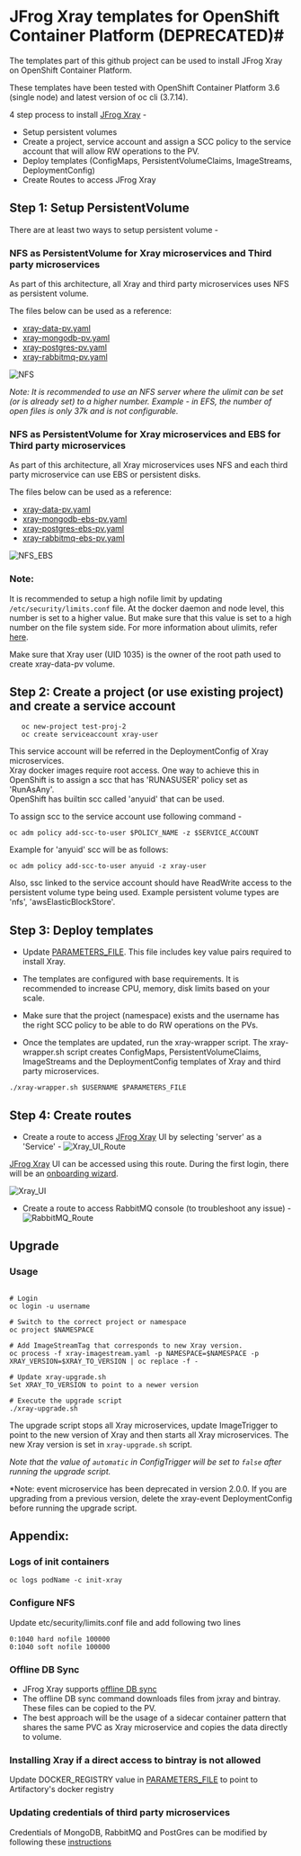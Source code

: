 # JFrog Xray templates for OpenShift Container Platform (DEPRECATED)#

The templates part of this github project can be used to install JFrog Xray on OpenShift Container Platform.

These templates have been tested with OpenShift Container Platform 3.6 (single node) and latest version of oc cli (3.7.14).

4 step process to install [JFrog Xray](https://www.jfrog.com/confluence/display/XRAY/Welcome+to+JFrog+Xray) -
* Setup persistent volumes
* Create a project, service account and assign a SCC policy to the service account that will allow RW operations to the PV.
* Deploy templates (ConfigMaps, PersistentVolumeClaims, ImageStreams, DeploymentConfig)
* Create Routes to access JFrog Xray


## Step 1: Setup PersistentVolume ##

There are at least two ways to setup persistent volume -

### NFS as PersistentVolume for Xray microservices and Third party microservices ###

As part of this architecture, all Xray and third party microservices uses NFS as persistent volume.

The files below can be used as a reference:
* [xray-data-pv.yaml](xray-data-pv.yaml)
* [xray-mongodb-pv.yaml](xray-mongodb/xray-mongodb-pv.yaml)
* [xray-postgres-pv.yaml](xray-postgres/xray-postgres-pv.yaml)
* [xray-rabbitmq-pv.yaml](xray-rabbitmq/xray-rabbitmq-pv.yaml)

![NFS](images/pv_nfs.png)

*Note: It is recommended to use an NFS server where the ulimit can be set (or is already set) to a higher number. Example - in EFS, the number of open files is only 37k and is not configurable.*

### NFS as PersistentVolume for Xray microservices and EBS for Third party microservices ###

As part of this architecture, all Xray microservices uses NFS and each third party microservice can use EBS or persistent disks.

The files below can be used as a reference:
* [xray-data-pv.yaml](xray-data-pv.yaml)
* [xray-mongodb-ebs-pv.yaml](xray-mongodb/xray-mongodb-ebs-pv.yaml)
* [xray-postgres-ebs-pv.yaml](xray-postgres/xray-postgres-ebs-pv.yaml)
* [xray-rabbitmq-ebs-pv.yaml](xray-rabbitmq/xray-rabbitmq-ebs-pv.yaml)

![NFS_EBS](images/pv_efs_ebs.png)

### Note: ###
It is recommended to setup a high nofile limit by updating `/etc/security/limits.conf` file. At the docker daemon and node level, this number is set to a higher value. But make sure that this value is set to a high number on the file system side.
For more information about ulimits, refer [here](https://www.jfrog.com/confluence/display/XRAY/Installing+Xray#InstallingXray-FileHandleAllocationLimit).

Make sure that Xray user (UID 1035) is the owner of the root path used to create xray-data-pv volume.

## Step 2: Create a project (or use existing project) and create a service account
```
   oc new-project test-proj-2
   oc create serviceaccount xray-user
```
This service account will be referred in the DeploymentConfig of Xray microservices.  
Xray docker images require root access.
One way to achieve this in OpenShift is to assign a scc that has 'RUNASUSER' policy set as 'RunAsAny'.  
OpenShift has builtin scc called 'anyuid' that can be used.

To assign scc to the service account use following command -
```
oc adm policy add-scc-to-user $POLICY_NAME -z $SERVICE_ACCOUNT
```

Example for 'anyuid' scc will be as follows:
```
oc adm policy add-scc-to-user anyuid -z xray-user
```

Also, ssc linked to the service account should have ReadWrite access to the persistent volume type being used.
Example persistent volume types are 'nfs', 'awsElasticBlockStore'.


## Step 3: Deploy templates ##

* Update [PARAMETERS_FILE](xray-params.env). This file includes key value pairs required to install Xray.

* The templates are configured with base requirements. It is recommended to increase CPU, memory, disk limits based on your scale.

* Make sure that the project (namespace) exists and the username has the right SCC policy to be able to do RW operations on the PVs.

* Once the templates are updated, run the xray-wrapper script. The xray-wrapper.sh script creates ConfigMaps, PersistentVolumeClaims, ImageStreams and the DeploymentConfig templates of Xray and third party microservices.

```
./xray-wrapper.sh $USERNAME $PARAMETERS_FILE
```



## Step 4: Create routes ##

* Create a route to access [JFrog Xray](https://www.jfrog.com/confluence/display/XRAY/Welcome+to+JFrog+Xray) UI by selecting 'server' as a 'Service' -
![Xray_UI_Route](images/xray_server_route.png)

[JFrog Xray](https://www.jfrog.com/confluence/display/XRAY/Welcome+to+JFrog+Xray) UI can be accessed using this route. During the first login, there will be an [onboarding wizard](https://www.jfrog.com/confluence/display/XRAY/Getting+Started).

![Xray_UI](images/xray_ui.png)


* Create a route to access RabbitMQ console (to troubleshoot any issue) -
![RabbitMQ_Route](images/rabbitmq_route.png)



## Upgrade ##

### Usage ###
```

# Login
oc login -u username

# Switch to the correct project or namespace
oc project $NAMESPACE

# Add ImageStreamTag that corresponds to new Xray version.
oc process -f xray-imagestream.yaml -p NAMESPACE=$NAMESPACE -p XRAY_VERSION=$XRAY_TO_VERSION | oc replace -f -

# Update xray-upgrade.sh
Set XRAY_TO_VERSION to point to a newer version

# Execute the upgrade script
./xray-upgrade.sh

```

The upgrade script stops all Xray microservices, update ImageTrigger to point to the new version of Xray and then starts all Xray microservices.
The new Xray version is set in `xray-upgrade.sh` script.

*Note that the value of `automatic` in ConfigTrigger will be set to `false` after running the upgrade script.*

*Note: event microservice has been deprecated in version 2.0.0. If you are upgrading from a previous version, delete the xray-event DeploymentConfig before running the upgrade script.



## Appendix: ##


### Logs of init containers ###
``` oc logs podName -c init-xray ```


### Configure NFS ###

Update etc/security/limits.conf file and add following two lines
```
0:1040 hard nofile 100000
0:1040 soft nofile 100000
```

### Offline DB Sync ###
* JFrog Xray supports [offline DB sync](https://www.jfrog.com/confluence/display/XRAY/Configuring+Xray#ConfiguringXray-OfflineSynchronization)
* The offline DB sync command downloads files from jxray and bintray. These files can be copied to the PV.
* The best approach will be the usage of a sidecar container pattern that shares the same PVC as Xray microservice and copies the data directly to volume.

### Installing Xray if a direct access to bintray is not allowed ###
Update DOCKER_REGISTRY value in [PARAMETERS_FILE](xray-params.env) to point to Artifactory's docker registry

### Updating credentials of third party microservices ###
Credentials of MongoDB, RabbitMQ and PostGres can be modified by following these [instructions](https://www.jfrog.com/confluence/display/XRAY/Configuring+Xray#ConfiguringXray-ChangingThirdPartyServiceCredentials)
